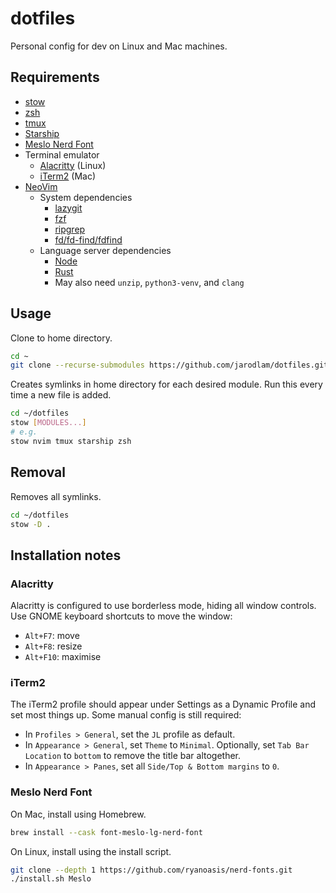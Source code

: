 # dotfiles

Personal config for dev on Linux and Mac machines.

## Requirements

- [stow](https://www.gnu.org/software/stow/)
- [zsh](https://zsh.org)
- [tmux](https://github.com/tmux/tmux)
- [Starship](https://starship.rs)
- [Meslo Nerd Font](https://github.com/ryanoasis/nerd-fonts)
- Terminal emulator
  - [Alacritty](https://github.com/alacritty/alacritty) (Linux)
  - [iTerm2](https://iterm2.com/) (Mac)
- [NeoVim](https://neovim.io/)
  - System dependencies
    - [lazygit](https://github.com/jesseduffield/lazygit)
    - [fzf](https://github.com/junegunn/fzf)
    - [ripgrep](https://github.com/BurntSushi/ripgrep)
    - [fd/fd-find/fdfind](https://github.com/sharkdp/fd)
  - Language server dependencies
    - [Node](https://github.com/nvm-sh/nvm)
    - [Rust](https://rustup.rs/)
    - May also need `unzip`, `python3-venv`, and `clang`

## Usage

Clone to home directory.

```sh
cd ~
git clone --recurse-submodules https://github.com/jarodlam/dotfiles.git
```

Creates symlinks in home directory for each desired module. Run this every time a new file is added.

```sh
cd ~/dotfiles
stow [MODULES...]
# e.g.
stow nvim tmux starship zsh
```

## Removal

Removes all symlinks.

```sh
cd ~/dotfiles
stow -D .
```

## Installation notes

### Alacritty

Alacritty is configured to use borderless mode, hiding all window controls. Use GNOME keyboard shortcuts to move the window:

- `Alt+F7`: move
- `Alt+F8`: resize
- `Alt+F10`: maximise

### iTerm2

The iTerm2 profile should appear under Settings as a Dynamic Profile and set most things up. Some manual config is still required:

- In `Profiles > General`, set the `JL` profile as default.
- In `Appearance > General`, set `Theme` to `Minimal`. Optionally, set `Tab Bar Location` to `bottom` to remove the title bar altogether.
- In `Appearance > Panes`, set all `Side/Top & Bottom margins` to `0`.

### Meslo Nerd Font

On Mac, install using Homebrew.

```sh
brew install --cask font-meslo-lg-nerd-font
```

On Linux, install using the install script.

```sh
git clone --depth 1 https://github.com/ryanoasis/nerd-fonts.git
./install.sh Meslo
```
